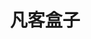 ---
description: 推荐纯粹是因为设计与界面。凡客还是有高人的。
layout: post
results:
- primaryGenreName: Lifestyle
  version: '1.0'
  trackViewUrl: https://itunes.apple.com/cn/app/fan-ke-he-zi/id739643339?mt=8&uo=4
  artworkUrl100: http://a751.phobos.apple.com/us/r30/Purple4/v4/3a/16/7f/3a167fc0-c0d4-7b96-1c23-3e30aa8cc6b6/mzl.yorjmcja.png
  artworkUrl60: http://a1507.phobos.apple.com/us/r30/Purple6/v4/13/65/6a/13656ad8-a7e4-8823-bef6-0e9c8bd9ad67/Icon.png
  userRatingCountForCurrentVersion: 13
  sellerName: VANCL (Beijing) Technology Ltd., Co.
  supportedDevices:
  - iPhone5c
  - iPodTouchFifthGen
  - iPodTouchThirdGen
  - iPad2Wifi
  - iPadThirdGen
  - iPhone5
  - iPadFourthGen4G
  - iPodTouchourthGen
  - iPhone4
  - iPhone-3GS
  - iPad3G
  - iPadMini
  - iPadFourthGen
  - iPadThirdGen4G
  - iPad23G
  - iPhone4S
  - iPadWifi
  - iPadMini4G
  - iPhone5s
  genres:
  - 生活
  - 商业
  trackName: 凡客盒子
  description: '定位：“凡客盒子”是凡客诚品旗下一款个性定制化APP，是凡客产品的服装搭配应用，希望能够更多唤醒那些曾经为凡客所感动的老用户。此外，别出心裁的APP创意设计和交互体验也是一大亮点，将吸引众多相对高端的IOS新用户下载和体验。


    功能：“凡客盒子”中所有产品都是original vancl 的商品，用户既可以选择编辑已搭配好的产品，也可以在“盒子”中自由选择搭配，并通过微博微信等社交媒体分享到自己的朋友圈，或通过app生成订单购买，即可收到真实的盒子；


    特点：精致“盒子“的概念将体现在LOGO，界面设计，以及真实的包装盒子中。产品将主打公司明星产品，应季产品，特色产品，配以不同的专题策划内容，给用户带来优秀的手机app购物体验；'
  price: 0
  trackId: 739643339
  releaseDate: '2013-11-15T01:03:21Z'
  screenshotUrls:
  - http://a2.mzstatic.com/us/r30/Purple6/v4/09/a9/a4/09a9a47f-bc66-4c0b-49f7-262bb0b465ca/screen1136x1136.jpeg
  - http://a3.mzstatic.com/us/r30/Purple6/v4/14/58/51/14585106-ab5b-3ab7-4249-f80869821df1/screen1136x1136.jpeg
  - http://a3.mzstatic.com/us/r30/Purple4/v4/60/4a/b9/604ab945-8a72-4875-3403-0f2a6f247dce/screen1136x1136.jpeg
  - http://a2.mzstatic.com/us/r30/Purple/v4/0b/ad/78/0bad7822-5b41-80fc-25c5-bf79dac97e7c/screen1136x1136.jpeg
  - http://a4.mzstatic.com/us/r30/Purple/v4/89/21/7d/89217d67-99fc-9cf3-4343-00a26c95867f/screen1136x1136.jpeg
  artistViewUrl: https://itunes.apple.com/cn/artist/fan-ke-cheng-pin-bei-jing/id412580732?uo=4
  primaryGenreId: 6012
  userRatingCount: 13
  averageUserRatingForCurrentVersion: 4
  kind: software
  fileSizeBytes: '8741615'
  bundleId: com.vanclbox.iphone
  trackContentRating: 4+
  artistName: 凡客诚品(北京)科技有限公司
  trackCensoredName: 凡客盒子
  isGameCenterEnabled: false
  contentAdvisoryRating: 4+
  languageCodesISO2A:
  - EN
  - ZH
  - ZH
  averageUserRating: 4
  features: &a []
  wrapperType: software
  artworkUrl512: http://a751.phobos.apple.com/us/r30/Purple4/v4/3a/16/7f/3a167fc0-c0d4-7b96-1c23-3e30aa8cc6b6/mzl.yorjmcja.png
  formattedPrice: 免费
  artistId: 412580732
  genreIds:
  - '6012'
  - '6000'
  currency: CNY
  ipadScreenshotUrls: *a
category: 生活
tags: tag1
resultCount: 1
title: 凡客盒子

---